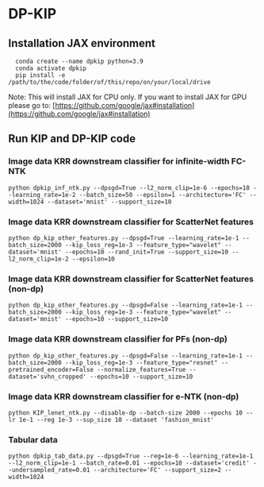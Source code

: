 # DP-KIP

## Installation JAX environment
      conda create --name dpkip python=3.9
      conda activate dpkip
      pip install -e /path/to/the/code/folder/of/this/repo/on/your/local/drive

Note: This will install JAX for CPU only. If you want to install JAX for GPU please go to: [https://github.com/google/jax#installation](https://github.com/google/jax#installation)

## Run KIP and DP-KIP code

### Image data KRR downstream classifier for infinite-width FC-NTK

 `python dpkip_inf_ntk.py --dpsgd=True --l2_norm_clip=1e-6 --epochs=10 --learning_rate=1e-2 --batch_size=50 --epsilon=1 --architecture='FC' --width=1024 --dataset='mnist' --support_size=10` 
 
### Image data KRR downstream classifier for ScatterNet features

`python dp_kip_other_features.py --dpsgd=True --learning_rate=1e-1 --batch_size=2000 --kip_loss_reg=1e-3 --feature_type="wavelet" --dataset='mnist' --epochs=10 --rand_init=True --support_size=10 --l2_norm_clip=1e-2 --epsilon=10`

### Image data KRR downstream classifier for ScatterNet features (non-dp)

`python dp_kip_other_features.py --dpsgd=False --learning_rate=1e-1 --batch_size=2000 --kip_loss_reg=1e-3 --feature_type="wavelet" --dataset='mnist' --epochs=10 --support_size=10`

### Image data KRR downstream classifier for PFs (non-dp)

`python dp_kip_other_features.py --dpsgd=False --learning_rate=1e-1 --batch_size=2000 --kip_loss_reg=1e-3 --feature_type="resnet" --pretrained_encoder=False --normalize_features=True --dataset='svhn_cropped' --epochs=10 --support_size=10`

### Image data KRR downstream classifier for e-NTK (non-dp)

`python KIP_lenet_ntk.py --disable-dp --batch-size 2000 --epochs 10 --lr 1e-1 --reg 1e-3 --sup_size 10 --dataset 'fashion_mnist'`


### Tabular data

 `python dpkip_tab_data.py --dpsgd=True --reg=1e-6 --learning_rate=1e-1 --l2_norm_clip=1e-1 --batch_rate=0.01 --epochs=10 --dataset='credit' --undersampled_rate=0.01 --architecture='FC' --support_size=2 --width=1024`
